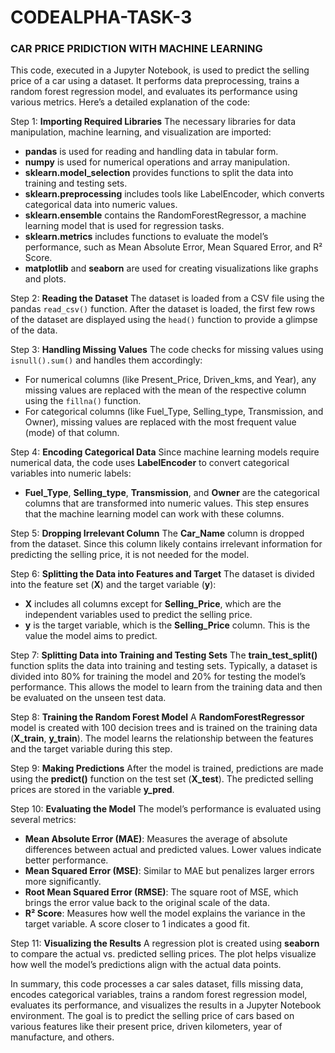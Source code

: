 # CODEALPHA-TASK-3
### CAR PRICE PRIDICTION WITH MACHINE LEARNING ###
This code, executed in a Jupyter Notebook, is used to predict the selling price of a car using a dataset. It performs data preprocessing, trains a random forest regression model, and evaluates its performance using various metrics. Here’s a detailed explanation of the code:

 Step 1: **Importing Required Libraries**
The necessary libraries for data manipulation, machine learning, and visualization are imported:
- **pandas** is used for reading and handling data in tabular form.
- **numpy** is used for numerical operations and array manipulation.
- **sklearn.model_selection** provides functions to split the data into training and testing sets.
- **sklearn.preprocessing** includes tools like LabelEncoder, which converts categorical data into numeric values.
- **sklearn.ensemble** contains the RandomForestRegressor, a machine learning model that is used for regression tasks.
- **sklearn.metrics** includes functions to evaluate the model’s performance, such as Mean Absolute Error, Mean Squared Error, and R² Score.
- **matplotlib** and **seaborn** are used for creating visualizations like graphs and plots.

 Step 2: **Reading the Dataset**
The dataset is loaded from a CSV file using the pandas `read_csv()` function. After the dataset is loaded, the first few rows of the dataset are displayed using the `head()` function to provide a glimpse of the data.

 Step 3: **Handling Missing Values**
The code checks for missing values using `isnull().sum()` and handles them accordingly:
- For numerical columns (like Present_Price, Driven_kms, and Year), any missing values are replaced with the mean of the respective column using the `fillna()` function.
- For categorical columns (like Fuel_Type, Selling_type, Transmission, and Owner), missing values are replaced with the most frequent value (mode) of that column.

 Step 4: **Encoding Categorical Data**
Since machine learning models require numerical data, the code uses **LabelEncoder** to convert categorical variables into numeric labels:
- **Fuel_Type**, **Selling_type**, **Transmission**, and **Owner** are the categorical columns that are transformed into numeric values. This step ensures that the machine learning model can work with these columns.

 Step 5: **Dropping Irrelevant Column**
The **Car_Name** column is dropped from the dataset. Since this column likely contains irrelevant information for predicting the selling price, it is not needed for the model.

 Step 6: **Splitting the Data into Features and Target**
The dataset is divided into the feature set (**X**) and the target variable (**y**):
- **X** includes all columns except for **Selling_Price**, which are the independent variables used to predict the selling price.
- **y** is the target variable, which is the **Selling_Price** column. This is the value the model aims to predict.

 Step 7: **Splitting Data into Training and Testing Sets**
The **train_test_split()** function splits the data into training and testing sets. Typically, a dataset is divided into 80% for training the model and 20% for testing the model’s performance. This allows the model to learn from the training data and then be evaluated on the unseen test data.

 Step 8: **Training the Random Forest Model**
A **RandomForestRegressor** model is created with 100 decision trees and is trained on the training data (**X_train**, **y_train**). The model learns the relationship between the features and the target variable during this step.

 Step 9: **Making Predictions**
After the model is trained, predictions are made using the **predict()** function on the test set (**X_test**). The predicted selling prices are stored in the variable **y_pred**.

 Step 10: **Evaluating the Model**
The model’s performance is evaluated using several metrics:
- **Mean Absolute Error (MAE)**: Measures the average of absolute differences between actual and predicted values. Lower values indicate better performance.
- **Mean Squared Error (MSE)**: Similar to MAE but penalizes larger errors more significantly.
- **Root Mean Squared Error (RMSE)**: The square root of MSE, which brings the error value back to the original scale of the data.
- **R² Score**: Measures how well the model explains the variance in the target variable. A score closer to 1 indicates a good fit.

 Step 11: **Visualizing the Results**
A regression plot is created using **seaborn** to compare the actual vs. predicted selling prices. The plot helps visualize how well the model’s predictions align with the actual data points.

In summary, this code processes a car sales dataset, fills missing data, encodes categorical variables, trains a random forest regression model, evaluates its performance, and visualizes the results in a Jupyter Notebook environment. The goal is to predict the selling price of cars based on various features like their present price, driven kilometers, year of manufacture, and others.
